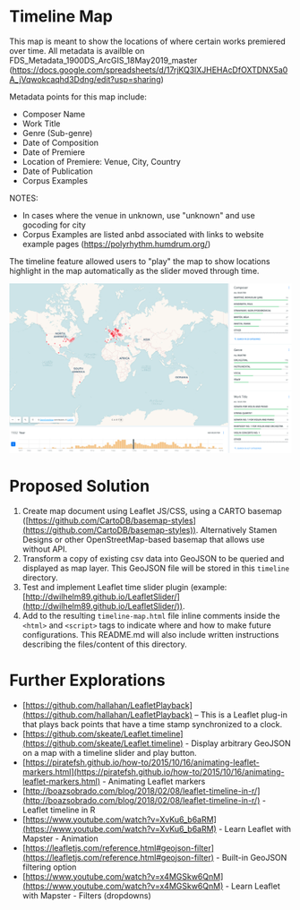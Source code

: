 # Timeline Map

This map is meant to show the locations of where certain works premiered over time. All metadata is availble on FDS_Metadata_1900DS_ArcGIS_18May2019_master (https://docs.google.com/spreadsheets/d/17rjKQ3lXJHEHAcDfOXTDNX5a0A_jVqwokcaqhd3Ddng/edit?usp=sharing)

Metadata points for this map include:

- Composer Name
- Work Title
- Genre (Sub-genre)
- Date of Composition
- Date of Premiere
- Location of Premiere: Venue, City, Country
- Date of Publication
- Corpus Examples

NOTES:

- In cases where the venue in unknown, use "unknown" and use gocoding for city
- Corpus Examples are listed anbd associated with links to website example pages (https://polyrhythm.humdrum.org/)

The timeline feature allowed users to "play" the map to show locations highlight in the map automatically as the slider moved through time.

![Original CARTO timeline map](timeline-carto.png)

# Proposed Solution

1. Create map document using Leaflet JS/CSS, using a CARTO basemap ([https://github.com/CartoDB/basemap-styles](https://github.com/CartoDB/basemap-styles)). Alternatively Stamen Designs or other OpenStreetMap-based basemap that allows use without API.
2. Transform a copy of existing csv data into GeoJSON to be queried and displayed as map layer. This GeoJSON file will be stored in this `timeline` directory.
3. Test and implement Leaflet time slider plugin (example: [http://dwilhelm89.github.io/LeafletSlider/](http://dwilhelm89.github.io/LeafletSlider/)).
4. Add to the resulting `timeline-map.html` file inline comments inside the `<html>` and `<script>` tags to indicate where and how to make future configurations. This README.md will also include written instructions describing the files/content of this directory.

# Further Explorations

- [https://github.com/hallahan/LeafletPlayback](https://github.com/hallahan/LeafletPlayback) – This is a Leaflet plug-in that plays back points that have a time stamp synchronized to a clock.
- [https://github.com/skeate/Leaflet.timeline](https://github.com/skeate/Leaflet.timeline) - Display arbitrary GeoJSON on a map with a timeline slider and play button.
- [https://piratefsh.github.io/how-to/2015/10/16/animating-leaflet-markers.html](https://piratefsh.github.io/how-to/2015/10/16/animating-leaflet-markers.html) - Animating Leaflet markers
- [http://boazsobrado.com/blog/2018/02/08/leaflet-timeline-in-r/](http://boazsobrado.com/blog/2018/02/08/leaflet-timeline-in-r/) - Leaflet timeline in R
- [https://www.youtube.com/watch?v=XvKu6_b6aRM](https://www.youtube.com/watch?v=XvKu6_b6aRM) - Learn Leaflet with Mapster - Animation
- [https://leafletjs.com/reference.html#geojson-filter](https://leafletjs.com/reference.html#geojson-filter) - Built-in GeoJSON filtering option
- [https://www.youtube.com/watch?v=x4MGSkw6QnM](https://www.youtube.com/watch?v=x4MGSkw6QnM) - Learn Leaflet with Mapster - Filters (dropdowns)
